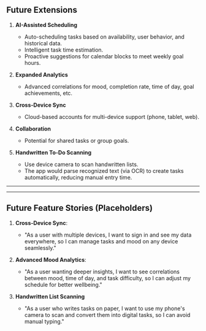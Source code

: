 ## Future Extensions

1. **AI-Assisted Scheduling**

   - Auto-scheduling tasks based on availability, user behavior, and historical data.
   - Intelligent task time estimation.
   - Proactive suggestions for calendar blocks to meet weekly goal hours.

2. **Expanded Analytics**

   - Advanced correlations for mood, completion rate, time of day, goal achievements, etc.

3. **Cross-Device Sync**

   - Cloud-based accounts for multi-device support (phone, tablet, web).

4. **Collaboration**

   - Potential for shared tasks or group goals.

5. **Handwritten To-Do Scanning**
   - Use device camera to scan handwritten lists.
   - The app would parse recognized text (via OCR) to create tasks automatically, reducing manual entry time.

---

---

## Future Feature Stories (Placeholders)

1. **Cross-Device Sync**:

   - "As a user with multiple devices, I want to sign in and see my data everywhere, so I can manage tasks and mood on any device seamlessly."

2. **Advanced Mood Analytics**:

   - "As a user wanting deeper insights, I want to see correlations between mood, time of day, and task difficulty, so I can adjust my schedule for better wellbeing."

3. **Handwritten List Scanning**
   - "As a user who writes tasks on paper, I want to use my phone's camera to scan and convert them into digital tasks, so I can avoid manual typing."

